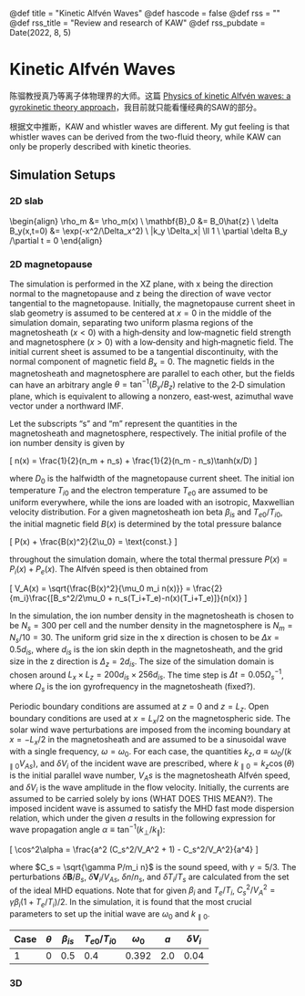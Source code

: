 @def title = "Kinetic Alfvén Waves"
@def hascode = false
@def rss = ""
@def rss_title = "Review and research of KAW"
@def rss_pubdate = Date(2022, 8, 5)

# Kinetic Alfvén Waves

陈骝教授真乃等离子体物理界的大师。这篇 [Physics of kinetic Alfvén waves: a gyrokinetic theory approach][Chen+2021]，我目前就只能看懂经典的SAW的部分。

根据文中推断，KAW and whistler waves are different. My gut feeling is that whistler waves can be derived from the two-fluid theory, while KAW can only be properly described with kinetic theories.

## Simulation Setups

### 2D slab

\begin{align}
\rho_m &= \rho_m(x) \\
\mathbf{B}_0 &= B_0\hat{z} \\
\delta B_y(x,t=0) &= \exp(-x^2/\Delta_x^2) \\
|k_y \Delta_x| \ll 1 \\
\partial \delta B_y /\partial t = 0
\end{align}

### 2D magnetopause

The simulation is performed in the XZ plane, with x being the direction normal to the magnetopause and z being the direction of wave vector tangential to the magnetopause. Initially, the magnetopause current sheet in slab geometry is assumed to be centered at $x = 0$ in the middle of the simulation domain, separating two uniform plasma regions of the magnetosheath ($x < 0$) with a high‐density and low‐magnetic field strength and magnetosphere ($x > 0$) with a low‐density and high‐magnetic field. The initial current sheet is assumed to be a tangential discontinuity, with the normal component of magnetic field $B_x = 0$.
The magnetic fields in the magnetosheath and magnetosphere are parallel to each other, but the fields can have an arbitrary angle $\theta = \tan^{-1}(B_y/B_z)$ relative to the 2‐D simulation plane, which is equivalent to allowing a nonzero, east‐west, azimuthal wave vector under a northward IMF.

Let the subscripts “s” and “m” represent the quantities in the magnetosheath and magnetosphere, respectively. The initial profile of the ion number density is given by

\[
n(x) = \frac{1}{2}(n_m + n_s) + \frac{1}{2}(n_m - n_s)\tanh(x/D)
\]

where $D_0$ is the halfwidth of the magnetopause current sheet. The initial ion temperature $T_{i0}$ and the electron temperature $T_{e0}$ are assumed to be uniform everywhere, while the ions are loaded with an isotropic, Maxwellian velocity distribution. For a given magnetosheath ion beta $\beta_{is}$ and $T_{e0}/T_{i0}$, the initial magnetic field $B(x)$ is determined by the total pressure balance

\[
P(x) + \frac{B(x)^2}{2\u_0} = \text{const.}
\]

throughout the simulation domain, where the total thermal pressure $P(x) = P_i(x) + P_e(x)$. The Alfvén speed is then obtained from

\[
V_A(x) = \sqrt{\frac{B(x)^2}{\mu_0 m_i n(x)}} = \frac{2}{m_i}\frac{[B_s^2/2\mu_0 + n_s(T_i+T_e)-n(x)(T_i+T_e)]}{n(x)}
\]

In the simulation, the ion number density in the magnetosheath is chosen to be $N_s = 300$ per cell and the number density in the magnetosphere is $N_m = N_s / 10 = 30$. The uniform grid size in the x direction is chosen to be $\Delta x = 0.5d_{is}$, where $d_{is}$ is the ion skin depth in the magnetosheath, and the grid size in the z direction is $\Delta_z = 2d_{is}$.
The size of the simulation domain is chosen around $L_x \times L_z = 200d_{is} \times 256d_{is}$. The time step is $\Delta t = 0.05\Omega_s^{-1}$, where $\Omega_s$ is the ion gyrofrequency in the magnetosheath (fixed?).

Periodic boundary conditions are assumed at $z = 0$ and $z = L_z$. Open boundary conditions are used at $x = L_x/2$ on the magnetospheric side. The solar wind wave perturbations are imposed from the incoming boundary at $x = -L_x/2$ in the magnetosheath and are assumed to be a sinusoidal wave with a single frequency, $\omega = \omega_0$. For each case, the quantities $k_z, a \equiv \omega_0 /(k_{\parallel 0} V_{As})$, and $\delta V_i$ of the incident wave are prescribed, where $k_{\parallel 0} = k_z \cos(\theta)$ is the initial parallel wave number, $V_As$ is the magnetosheath Alfvén speed, and $\delta V_i$ is the wave amplitude in the flow velocity. Initially, the currents are assumed to be carried solely by ions (WHAT DOES THIS MEAN?). The imposed incident wave is assumed to satisfy the MHD fast mode dispersion relation, which under the given $a$ results in the following expression for wave propagation angle $\alpha \equiv \tan^{-1}(k_\perp/k_\parallel)$:

\[
\cos^2\alpha = \frac{a^2 (C_s^2/V_A^2 + 1) - C_s^2/V_A^2}{a^4}
\]

where $C_s = \sqrt{\gamma P/m_i n}$ is the sound speed, with $\gamma = 5/3$. The perturbations $\delta\mathbf{B}/B_s$, $\delta\mathbf{V}_i/V_{As}$, $\delta n/n_s$, and $\delta T_i/T_s$ are calculated from the set of the ideal MHD equations.
Note that for given $\beta_i$ and $T_e/T_i$, $C_s^2/V_A^2 = \gamma \beta_i (1 + T_e/T_i)/2$. In the simulation, it is found that the most crucial parameters to set up the initial wave are $\omega_0$ and $k_{\parallel 0}$.

| Case | $\theta$ | $\beta_{is}$ | $T_{e0}/T_{i0}$ | $\omega_0$  |  $a$  | $\delta V_i$  |
|------|----------|--------------|-----------------|-------------|-------|---------------|
| 1    | 0        | 0.5          | 0.4             | 0.392       | 2.0   | 0.04          |

### 3D



[Chen+2021]: https://link.springer.com/article/10.1007/s41614-020-00049-3